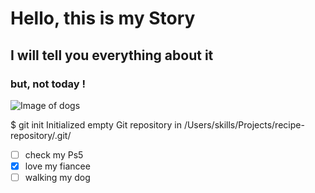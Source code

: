 # Hello, this is my Story

## I will tell you everything about it

### but, not today !

![Image of dogs](https://img.freepik.com/photos-gratuite/recherche-nourriture-bouledogue-francais-noir-mignon-posant-isole-fond-blanc-studio_155003-46328.jpg)

$ git init
Initialized empty Git repository in /Users/skills/Projects/recipe-repository/.git/

- [ ] check my Ps5
- [x] love my fiancee
- [ ] walking my dog
